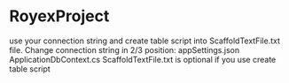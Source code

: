 # RoyexProject
use your connection string and create table script into ScaffoldTextFile.txt file.
Change connection string in 2/3 position:
appSettings.json
ApplicationDbContext.cs
ScaffoldTextFile.txt is optional if you use create table script
